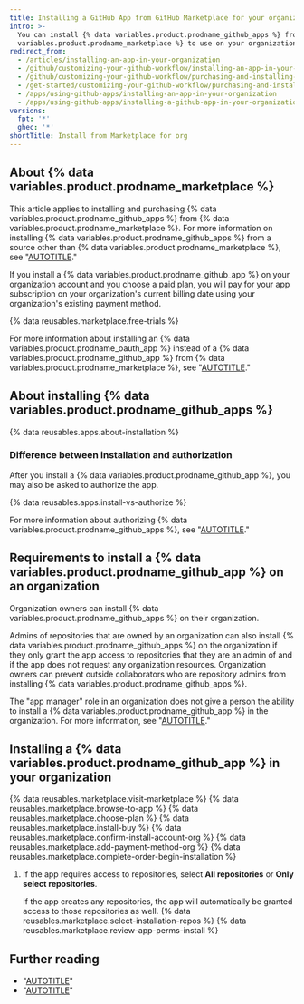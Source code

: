 ```yaml
---
title: Installing a GitHub App from GitHub Marketplace for your organizations
intro: >-
  You can install {% data variables.product.prodname_github_apps %} from {% data
  variables.product.prodname_marketplace %} to use on your organizations.
redirect_from:
  - /articles/installing-an-app-in-your-organization
  - /github/customizing-your-github-workflow/installing-an-app-in-your-organization
  - /github/customizing-your-github-workflow/purchasing-and-installing-apps-in-github-marketplace/installing-an-app-in-your-organization
  - /get-started/customizing-your-github-workflow/purchasing-and-installing-apps-in-github-marketplace/installing-an-app-in-your-organization
  - /apps/using-github-apps/installing-an-app-in-your-organization
  - /apps/using-github-apps/installing-a-github-app-in-your-organization
versions:
  fpt: '*'
  ghec: '*'
shortTitle: Install from Marketplace for org
---
```


## About {% data variables.product.prodname_marketplace %}

This article applies to installing and purchasing {% data variables.product.prodname_github_apps %} from {% data variables.product.prodname_marketplace %}. For more information on installing {% data variables.product.prodname_github_apps %} from a source other than {% data variables.product.prodname_marketplace %}, see "[AUTOTITLE](/apps/using-github-apps/installing-a-github-app-from-a-third-party)."

If you install a {% data variables.product.prodname_github_app %} on your organization account and you choose a paid plan, you will pay for your app subscription on your organization's current billing date using your organization's existing payment method.

{% data reusables.marketplace.free-trials %}

For more information about installing an {% data variables.product.prodname_oauth_app %} instead of a {% data variables.product.prodname_github_app %} from {% data variables.product.prodname_marketplace %}, see "[AUTOTITLE](/apps/oauth-apps/using-oauth-apps/installing-an-oauth-app-in-your-organization)."

## About installing {% data variables.product.prodname_github_apps %}

{% data reusables.apps.about-installation %}

### Difference between installation and authorization

After you install a {% data variables.product.prodname_github_app %}, you may also be asked to authorize the app.

{% data reusables.apps.install-vs-authorize %}

For more information about authorizing {% data variables.product.prodname_github_apps %}, see "[AUTOTITLE](/apps/using-github-apps/authorizing-github-apps)."

## Requirements to install a {% data variables.product.prodname_github_app %} on an organization

Organization owners can install {% data variables.product.prodname_github_apps %} on their organization.

Admins of repositories that are owned by an organization can also install {% data variables.product.prodname_github_apps %} on the organization if they only grant the app access to repositories that they are an admin of and if the app does not request any organization resources. Organization owners can prevent outside collaborators who are repository admins from installing {% data variables.product.prodname_github_apps %}.

The "app manager" role in an organization does not give a person the ability to install a {% data variables.product.prodname_github_app %} in the organization. For more information, see "[AUTOTITLE](/apps/maintaining-github-apps/about-github-app-managers)."

## Installing a {% data variables.product.prodname_github_app %} in your organization

{% data reusables.marketplace.visit-marketplace %}
{% data reusables.marketplace.browse-to-app %}
{% data reusables.marketplace.choose-plan %}
{% data reusables.marketplace.install-buy %}
{% data reusables.marketplace.confirm-install-account-org %}
{% data reusables.marketplace.add-payment-method-org %}
{% data reusables.marketplace.complete-order-begin-installation %}
1. If the app requires access to repositories, select **All repositories** or **Only select repositories**.

   If the app creates any repositories, the app will automatically be granted access to those repositories as well.
{% data reusables.marketplace.select-installation-repos %}
{% data reusables.marketplace.review-app-perms-install %}

## Further reading

- "[AUTOTITLE](/billing/managing-your-github-billing-settings/adding-or-editing-a-payment-method)"
- "[AUTOTITLE](/apps/using-github-apps/installing-an-app-in-your-personal-account)"
